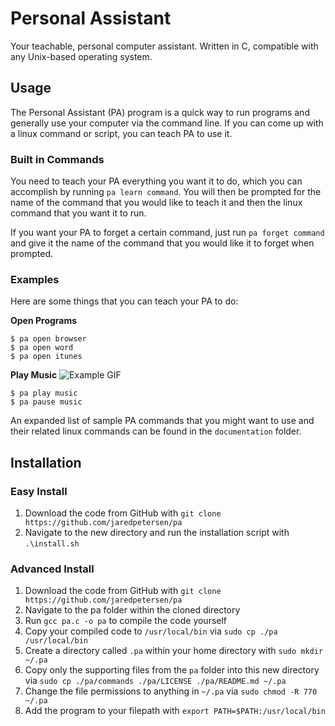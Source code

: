 # Personal Assistant
Your teachable, personal computer assistant. Written in C, compatible with any Unix-based operating system.

## Usage
The Personal Assistant (PA) program is a quick way to run programs and generally use your computer via the command line. If you can come up with a linux command or script, you can teach PA to use it.

### Built in Commands
You need to teach your PA everything you want it to do, which you can accomplish by running `pa learn command`. You will then be prompted for the name of the command that you would like to teach it and then the linux command that you want it to run.

If you want your PA to forget a certain command, just run `pa forget command` and give it the name of the command that you would like it to forget when prompted.

### Examples
Here are some things that you can teach your PA to do:

**Open Programs**
```
$ pa open browser
$ pa open word
$ pa open itunes
```

**Play Music**
![Example GIF](https://github.com/jaredpetersen/pa/raw/master/documentation/music.gif)
```
$ pa play music
$ pa pause music
```

An expanded list of sample PA commands that you might want to use and their related linux commands can be found in the `documentation` folder.

## Installation
### Easy Install
1. Download the code from GitHub with `git clone https://github.com/jaredpetersen/pa`
2. Navigate to the new directory and run the installation script with `.\install.sh`

### Advanced Install
1. Download the code from GitHub with `git clone https://github.com/jaredpetersen/pa`
2. Navigate to the pa folder within the cloned directory
3. Run `gcc pa.c -o pa` to compile the code yourself
4. Copy your compiled code to `/usr/local/bin` via `sudo cp ./pa /usr/local/bin`
5. Create a directory called `.pa` within your home directory with `sudo mkdir ~/.pa`
6. Copy only the supporting files from the `pa` folder into this new directory via `sudo cp ./pa/commands ./pa/LICENSE ./pa/README.md ~/.pa`
7. Change the file permissions to anything in `~/.pa` via `sudo chmod -R 770 ~/.pa`
8. Add the program to your filepath with `export PATH=$PATH:/usr/local/bin`
